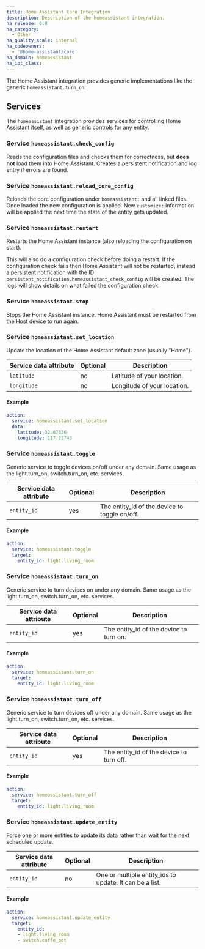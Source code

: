 ```yaml
---
title: Home Assistant Core Integration
description: Description of the homeassistant integration.
ha_release: 0.0
ha_category:
  - Other
ha_quality_scale: internal
ha_codeowners:
  - '@home-assistant/core'
ha_domain: homeassistant
ha_iot_class:
---
```


The Home Assistant integration provides generic implementations like the generic `homeassistant.turn_on`.

## Services

The `homeassistant` integration provides services for controlling Home Assistant itself, as well as generic controls for any entity.

### Service `homeassistant.check_config`

Reads the configuration files and checks them for correctness, but **does not** load them into Home Assistant. Creates a persistent notification and log entry if errors are found.

### Service `homeassistant.reload_core_config`

Reloads the core configuration under `homeassistant:` and all linked files. Once loaded the new configuration is applied. New `customize:` information will be applied the next time the state of the entity gets updated.

### Service `homeassistant.restart`

Restarts the Home Assistant instance (also reloading the configuration on start). 

This will also do a configuration check before doing a restart. If the configuration check fails then Home Assistant will not be restarted, instead a persistent notification with the ID `persistent_notification.homeassistant_check_config` will be created. The logs will show details on what failed the configuration check.

### Service `homeassistant.stop`

Stops the Home Assistant instance. Home Assistant must be restarted from the Host device to run again.

### Service `homeassistant.set_location`

Update the location of the Home Assistant default zone (usually "Home").

| Service data attribute    | Optional | Description                                           |
|---------------------------|----------|-------------------------------------------------------|
| `latitude`                |       no | Latitude of your location.                            |
| `longitude`               |       no | Longitude of your location.                           |

#### Example

```yaml
action:
  service: homeassistant.set_location
  data:
    latitude: 32.87336
    longitude: 117.22743
```

### Service `homeassistant.toggle` 

Generic service to toggle devices on/off under any domain. Same usage as the light.turn_on, switch.turn_on, etc. services.

| Service data attribute    | Optional | Description                                           |
|---------------------------|----------|-------------------------------------------------------|
| `entity_id`               |       yes | The entity_id of the device to toggle on/off.         |

#### Example

```yaml
action:
  service: homeassistant.toggle
  target:
    entity_id: light.living_room
```

### Service `homeassistant.turn_on` 

Generic service to turn devices on under any domain. Same usage as the light.turn_on, switch.turn_on, etc. services.

| Service data attribute    | Optional | Description                                           |
|---------------------------|----------|-------------------------------------------------------|
| `entity_id`               |       yes | The entity_id of the device to turn on.               |

#### Example

```yaml
action:
  service: homeassistant.turn_on
  target:
    entity_id: light.living_room
```

### Service `homeassistant.turn_off` 

Generic service to turn devices off under any domain. Same usage as the light.turn_on, switch.turn_on, etc. services.

| Service data attribute    | Optional | Description                                           |
|---------------------------|----------|-------------------------------------------------------|
| `entity_id`               |       yes | The entity_id of the device to turn off.              |

#### Example

```yaml
action:
  service: homeassistant.turn_off
  target:
    entity_id: light.living_room
```

### Service `homeassistant.update_entity` 

Force one or more entities to update its data rather than wait for the next scheduled update.

| Service data attribute    | Optional | Description                                           |
|---------------------------|----------|-------------------------------------------------------|
| `entity_id`               |       no | One or multiple entity_ids to update. It can be a list.  |

#### Example

```yaml
action:
  service: homeassistant.update_entity
  target:
    entity_id:
    - light.living_room
    - switch.coffe_pot
```
